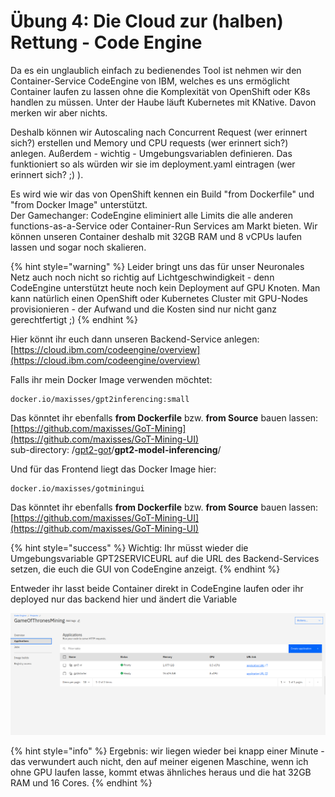 # Übung 4: Die Cloud zur \(halben\) Rettung - Code Engine

Da es ein unglaublich einfach zu bedienendes Tool ist nehmen wir den Container-Service CodeEngine von IBM, welches es uns ermöglicht Container laufen zu lassen ohne die Komplexität von OpenShift oder K8s handlen zu müssen. Unter der Haube läuft Kubernetes mit KNative. Davon merken wir aber nichts.

Deshalb können wir Autoscaling nach Concurrent Request \(wer erinnert sich?\) erstellen und Memory und CPU requests \(wer erinnert sich?\) anlegen. Außerdem - wichtig - Umgebungsvariablen definieren. Das funktioniert so als würden wir sie im deployment.yaml eintragen \(wer erinnert sich? ;\) \).

Es wird wie wir das von OpenShift kennen ein Build "from Dockerfile" und "from Docker Image" unterstützt.  
Der Gamechanger: CodeEngine eliminiert alle Limits die alle anderen functions-as-a-Service oder Container-Run Services am Markt bieten. Wir können unseren Container deshalb mit 32GB RAM und 8 vCPUs laufen lassen und sogar noch skalieren.

{% hint style="warning" %}
Leider bringt uns das für unser Neuronales Netz auch noch nicht so richtig auf Lichtgeschwindigkeit - denn CodeEngine unterstützt heute noch kein Deployment auf GPU Knoten. Man kann natürlich einen OpenShift oder Kubernetes Cluster mit GPU-Nodes provisionieren - der Aufwand und die Kosten sind nur nicht ganz gerechtfertigt ;\)
{% endhint %}

Hier könnt ihr euch dann unseren Backend-Service anlegen: [https://cloud.ibm.com/codeengine/overview](https://cloud.ibm.com/codeengine/overview)

Falls ihr mein Docker Image verwenden möchtet:

```text
docker.io/maxisses/gpt2inferencing:small
```

Das könntet ihr ebenfalls **from Dockerfile** bzw. **from Source** bauen lassen: [https://github.com/maxisses/GoT-Mining](https://github.com/maxisses/GoT-Mining-UI)  
sub-directory: /[gpt2-got](https://github.com/maxisses/GoT-Mining/tree/master/gpt2-got)/**gpt2-model-inferencing**/

Und für das Frontend liegt das Docker Image hier:

```text
docker.io/maxisses/gotminingui
```

Das könntet ihr ebenfalls **from Dockerfile** bzw. **from Source** bauen lassen: [https://github.com/maxisses/GoT-Mining-UI](https://github.com/maxisses/GoT-Mining-UI)

{% hint style="success" %}
Wichtig: Ihr müsst wieder die Umgebungsvariable GPT2SERVICEURL auf die URL des Backend-Services setzen, die euch die GUI von CodeEngine anzeigt.
{% endhint %}

Entweder ihr lasst beide Container direkt in CodeEngine laufen oder ihr deployed nur das backend hier und ändert die Variable

![](../../.gitbook/assets/image%20%28167%29.png)

{% hint style="info" %}
Ergebnis: wir liegen wieder bei knapp einer Minute - das verwundert auch nicht, den auf meiner eigenen Maschine, wenn ich ohne GPU laufen lasse, kommt etwas ähnliches heraus und die hat 32GB RAM und 16 Cores.
{% endhint %}

